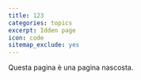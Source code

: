 ```yaml
---
title: 123
categories: topics
excerpt: Idden page
icon: code
sitemap_exclude: yes
---
```



Questa pagina è una pagina nascosta.
